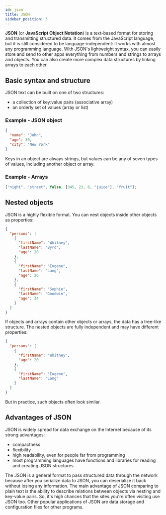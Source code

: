 ```yaml
---
id: json
title: JSON
sidebar_position: 3
---
```


**JSON** (or **JavaScript Object Notation**) is a text-based format for storing and transmitting structured data. It comes from the JavaScript language, but it is still considered to be language-independent: it works with almost any programming language. With JSON's lightweight syntax, you can easily store and send to other apps everything from numbers and strings to arrays and objects. You can also create more complex data structures by linking arrays to each other.

## Basic syntax and structure

JSON text can be built on one of two structures:

- a collection of key:value pairs (associative array)
- an orderly set of values (array or list)

### Example - JSON object

```json
{
  "name": "John",
  "age": 30,
  "city": "New York"
}
```

Keys in an object are always strings, but values can be any of seven types of values, including another object or array.

### Example - Arrays

```js
["night", "street", false, [345, 23, 8, "juice"], "fruit"];
```

## Nested objects

JSON is a highly flexible format. You can nest objects inside other objects as properties:

```json
{
  "persons": [
    {
      "firstName": "Whitney",
      "lastName": "Byrd",
      "age": 20
    },
    {
      "firstName": "Eugene",
      "lastName": "Lang",
      "age": 26
    },
    {
      "firstName": "Sophie",
      "lastName": "Goodwin",
      "age": 34
    }
  ]
}
```

If objects and arrays contain other objects or arrays, the data has a tree-like structure. The nested objects are fully independent and may have different properties:

```json
{
  "persons": [
    {
      "firstName": "Whitney",
      "age": 20
    },
    {
      "firstName": "Eugene",
      "lastName": "Lang"
    }
  ]
}
```

But in practice, such objects often look similar.

## Advantages of JSON

JSON is widely spread for data exchange on the Internet because of its strong advantages:

- compactness
- flexibility
- high readability, even for people far from programming
- most programming languages have functions and libraries for reading and creating JSON structures

The JSON is a general format to pass structured data through the network because after you serialize data to JSON, you can deserialize it back without losing any information. The main advantage of JSON comparing to plain text is the ability to describe relations between objects via nesting and key-value pairs. So, it's high chances that the sites you're often visiting use JSON too. Other popular applications of JSON are data storage and configuration files for other programs.
